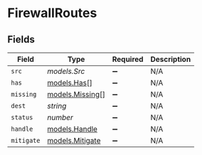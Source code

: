 # FirewallRoutes


## Fields

| Field                                    | Type                                     | Required                                 | Description                              |
| ---------------------------------------- | ---------------------------------------- | ---------------------------------------- | ---------------------------------------- |
| `src`                                    | *models.Src*                             | :heavy_minus_sign:                       | N/A                                      |
| `has`                                    | [models.Has](../models/has.md)[]         | :heavy_minus_sign:                       | N/A                                      |
| `missing`                                | [models.Missing](../models/missing.md)[] | :heavy_minus_sign:                       | N/A                                      |
| `dest`                                   | *string*                                 | :heavy_minus_sign:                       | N/A                                      |
| `status`                                 | *number*                                 | :heavy_minus_sign:                       | N/A                                      |
| `handle`                                 | [models.Handle](../models/handle.md)     | :heavy_minus_sign:                       | N/A                                      |
| `mitigate`                               | [models.Mitigate](../models/mitigate.md) | :heavy_minus_sign:                       | N/A                                      |